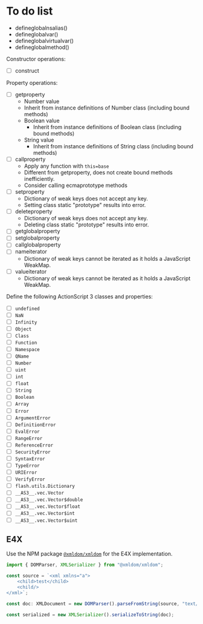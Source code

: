 # To do list

- defineglobalnsalias()
- defineglobalvar()
- defineglobalvirtualvar()
- defineglobalmethod()

Constructor operations:

- [ ] construct

Property operations:

- [ ] getproperty
  - Number value
   - Inherit from instance definitions of Number class (including bound methods)
  - Boolean value
    - Inherit from instance definitions of Boolean class (including bound methods)
  - String value
    - Inherit from instance definitions of String class (including bound methods)
- [ ] callproperty
  - Apply any function with `this=base`
  - Different from getproperty, does not create bound methods inefficiently.
  - Consider calling ecmaprototype methods
- [ ] setproperty
  - Dictionary of weak keys does not accept any key.
  - Setting class static "prototype" results into error.
- [ ] deleteproperty
  - Dictionary of weak keys does not accept any key.
  - Deleting class static "prototype" results into error.
- [ ] getglobalproperty
- [ ] setglobalproperty
- [ ] callglobalproperty
- [ ] nameiterator
  - Dictionary of weak keys cannot be iterated as it holds a JavaScript WeakMap.
- [ ] valueiterator
  - Dictionary of weak keys cannot be iterated as it holds a JavaScript WeakMap.

Define the following ActionScript 3 classes and properties:

- [ ] `undefined`
- [ ] `NaN`
- [ ] `Infinity`
- [ ] `Object`
- [ ] `Class`
- [ ] `Function`
- [ ] `Namespace`
- [ ] `QName`
- [ ] `Number`
- [ ] `uint`
- [ ] `int`
- [ ] `float`
- [ ] `String`
- [ ] `Boolean`
- [ ] `Array`
- [ ] `Error`
- [ ] `ArgumentError`
- [ ] `DefinitionError`
- [ ] `EvalError`
- [ ] `RangeError`
- [ ] `ReferenceError`
- [ ] `SecurityError`
- [ ] `SyntaxError`
- [ ] `TypeError`
- [ ] `URIError`
- [ ] `VerifyError`
- [ ] `flash.utils.Dictionary`
- [ ] `__AS3__.vec.Vector`
- [ ] `__AS3__.vec.Vector$double`
- [ ] `__AS3__.vec.Vector$float`
- [ ] `__AS3__.vec.Vector$int`
- [ ] `__AS3__.vec.Vector$uint`

## E4X

Use the NPM package [`@xmldom/xmldom`](https://www.npmjs.com/package/@xmldom/xmldom) for the E4X implementation.

```ts
import { DOMParser, XMLSerializer } from "@xmldom/xmldom";

const source = `<xml xmlns="a">
	<child>test</child>
	<child/>
</xml>`;

const doc: XMLDocument = new DOMParser().parseFromString(source, "text/xml");

const serialized = new XMLSerializer().serializeToString(doc);
```